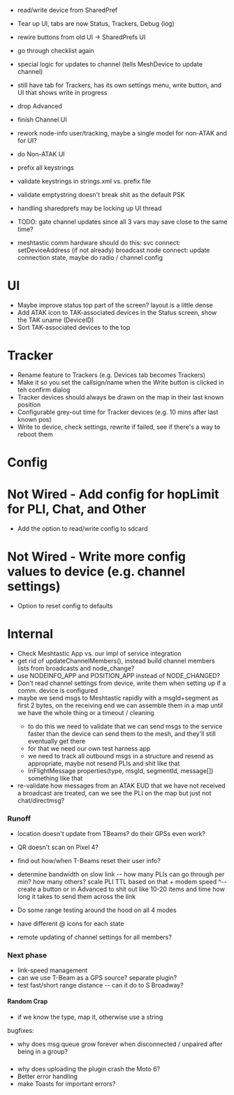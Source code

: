 - read/write device from SharedPref
- Tear up UI, tabs are now Status, Trackers, Debug (log)
- rewire buttons from old UI -> SharedPrefs UI
- go through checklist again

- special logic for updates to channel (tells MeshDevice to update channel)
- still have tab for Trackers, has its own settings menu, write button, and UI that shows write in progress
- drop Advanced

- finish Channel UI
- rework node-info user/tracking, maybe a single model for non-ATAK and for UI?
- do Non-ATAK UI

- prefix all keystrings
- validate keystrings in strings.xml vs. prefix file
- validate emptystring doesn't break shit as the default PSK

- handling sharedprefs may be locking up UI thread
- TODO: gate channel updates since all 3 vars may save close to the same time?

- meshtastic comm hardware should do this:
svc connect: setDeviceAddress (if not already)
broadcast node connect: update connection state, maybe do radio / channel config

# UI
- Maybe improve status top part of the screen? layout is a little dense
- Add ATAK icon to TAK-associated devices in the Status screen, show the TAK uname (DeviceID)
- Sort TAK-associated devices to the top

# Tracker
- Rename feature to Trackers (e.g. Devices tab becomes Trackers)
- Make it so you set the callsign/name when the Write button is clicked in teh confirm dialog
- Tracker devices should always be drawn on the map in their last known position
- Configurable grey-out time for Tracker devices (e.g. 10 mins after last known pos)
- Write to device, check settings, rewrite if failed, see if there's a way to reboot them

# Config
# Not Wired - Add config for hopLimit for PLI, Chat, and Other
- Add the option to read/write config to sdcard
# Not Wired - Write more config values to device (e.g. channel settings)
- Option to reset config to defaults

# Internal
- Check Meshtastic App vs. our impl of service integration
- get rid of updateChannelMembers(), instead build channel members lists from broadcasts and node_change?
- use NODEINFO_APP and POSITION_APP instead of NODE_CHANGED?
- Don't read channel settings from device, write them when setting up if a comm. device is configured
- maybe we send msgs to Meshtastic rapidly with a msgId+segment as first 2 bytes, on the receiving end we can assemble them in a map<map> until we have the whole thing or a timeout / cleaning
  - to do this we need to validate that we can send msgs to the service faster than the device can send them to the mesh, and they'll still eventually get there
  - for that we need our own test harness app
  - we need to track all outbound msgs in a structure and resend as appropriate, maybe not resend PLIs and shit like that
  - InFlightMessage properties(type, msgId, segmentId, message[]) something like that
- re-validate how messages from an ATAK EUD that we have not received a broadcast are treated, can we see the PLI on the map but just not chat/directmsg?


### Runoff

- location doesn't update from TBeams? do their GPSs even work?
- QR doesn't scan on Pixel 4?
- find out how/when T-Beams reset their user info?

- determine bandwidth on slow link -- how many PLIs can go through per min? how many others? scale PLI TTL based on that + modem speed
^-- create a button or in Advanced to shit out like 10-20 items and time how long it takes to send them across the link

- Do some range testing around the hood on all 4 modes

- have different @ icons for each state
- remote updating of channel settings for all members?

### Next phase

- link-speed management
- can we use T-Beam as a GPS source? separate plugin?
- test fast/short range distance -- can it do to S Broadway?

#### Random Crap
  
- if we know the type, map it, otherwise use a string

bugfixes:
- why does msg queue grow forever when disconnected / unpaired after being in a group?

##### 

- why does uploading the plugin crash the Moto 6?
- Better error handling
- make Toasts for important errors?
